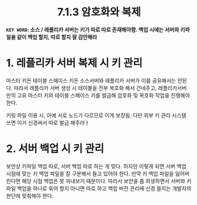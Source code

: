 <h1 align='center'> 7.1.3 암호화와 복제 </h1>

**`KEY WORD`: 소스 / 레플리카 서버는 키가 따로 따로 존재해야함. 백업 시에는 서버와 키파일을 같이 백업 할지, 따로 할지 잘 감안해라**

# 1. 레플리카 서버 복제 시 키 관리

마스터 키든 테이블 스페이스 키든 소스서버와 레플리카 서버가 이를 공유해서는 안된다. 따라서 레플리카 서버 생성 시 테이블을 전부 복호화 해서 건네주고, 레플리카서버 만의 고유 마스터 키와 테이블 스페이스 키를 발급해 암호화 및 복호화 작업을 진행해야 한다.

  키링 파일 이용 시, 아예 서로 노드가 다르므로 이게 보장됨. 다만 외부 키 관리 시스템 쓰면 이거 신경써서 따로 발급 해주러ㅏ

# 2. 서버 백업 시 키 관리

보안상 키파일 백업 따로, 서버 백업 따로 하는 게 맞다. 하지만 이렇게 되면 서버 백업 시점에 맞는 키 백업 파일을 잘 구분해서 들고 있어야 한다. 만약 키 백업 파일을 잃어버린다면 해당 시점 백업은 못 꺼내보기 때문이다.
  따라서 보안을 좀 희생하면서 서버와 키 파일 백업을 하나로 묶어 할지 아니면 따로 하고 백업 버전 관리에 신경 쓸지는 개발자의 판단에 맞춰해야 한다. 

